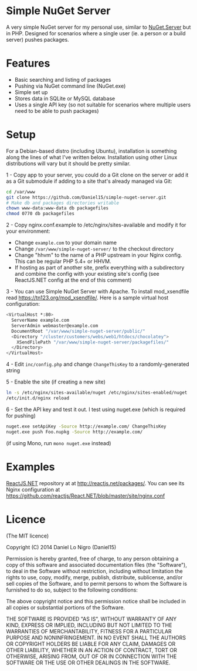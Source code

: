 Simple NuGet Server
===================

A very simple NuGet server for my personal use, similar to
[NuGet.Server](https://www.nuget.org/packages/NuGet.Server) but in PHP. Designed
for scenarios where a single user (ie. a person or a build server) pushes
packages.

Features
========
 - Basic searching and listing of packages
 - Pushing via NuGet command line (NuGet.exe)
 - Simple set up
 - Stores data in SQLite or MySQL database
 - Uses a single API key (so not suitable for scenarios where multiple users
   need to be able to push packages)

Setup
=====

For a Debian-based distro (including Ubuntu), installation is something along the lines of what I've written below. Installation using other Linux distributions will vary but it should be pretty similar.

1 - Copy app to your server, you could do a Git clone on the server or add it as a Git submodule if adding to a site that's already managed via Git:
```bash
cd /var/www
git clone https://github.com/Daniel15/simple-nuget-server.git
# Make db and packages directories writable
chown www-data:www-data db packagefiles
chmod 0770 db packagefiles
```

2 - Copy nginx.conf.example to /etc/nginx/sites-available and modify it for your environment:
 - Change `example.com` to your domain name
 - Change `/var/www/simple-nuget-server/` to the checkout directory
 - Change "hhvm" to the name of a PHP upstream in your Nginx config. This can be regular PHP 5.4+ or HHVM.
 - If hosting as part of another site, prefix everything with a subdirectory and combine the config with your existing site's config (see ReactJS.NET config at the end of this comment)

3 - You can use Simple NuGet Server with Apache. To install mod_xsendfile read https://tn123.org/mod_xsendfile/.
    Here is a sample virtual host configuration:
```bash
<VirtualHost *:80>
  ServerName example.com
  ServerAdmin webmaster@example.com
  DocumentRoot "/var/www/simple-nuget-server/public/"
  <Directory "/cluster/customers/webs/web1/htdocs/chocolatey">
    XSendFilePath "/var/www/simple-nuget-server/packagefiles/"
  </Directory>
</VirtualHost>
```

4 - Edit `inc/config.php` and change `ChangeThisKey` to a randomly-generated string

5 - Enable the site (if creating a new site)
```bash
ln -s /etc/nginx/sites-available/nuget /etc/nginx/sites-enabled/nuget
/etc/init.d/nginx reload
```

6 - Set the API key and test it out. I test using nuget.exe (which is required for pushing)
```bash
nuget.exe setApiKey -Source http://example.com/ ChangeThisKey
nuget.exe push Foo.nupkg -Source http://example.com/
```
(if using Mono, run `mono nuget.exe` instead)

Examples
========
[ReactJS.NET](http://reactjs.net/) repository at at http://reactjs.net/packages/. You can see its Nginx configuration at https://github.com/reactjs/React.NET/blob/master/site/nginx.conf

Licence
=======
(The MIT licence)

Copyright (C) 2014 Daniel Lo Nigro (Daniel15)

Permission is hereby granted, free of charge, to any person obtaining a copy of
this software and associated documentation files (the "Software"), to deal in
the Software without restriction, including without limitation the rights to
use, copy, modify, merge, publish, distribute, sublicense, and/or sell copies
of the Software, and to permit persons to whom the Software is furnished to do
so, subject to the following conditions:

The above copyright notice and this permission notice shall be included in all
copies or substantial portions of the Software.

THE SOFTWARE IS PROVIDED "AS IS", WITHOUT WARRANTY OF ANY KIND, EXPRESS OR
IMPLIED, INCLUDING BUT NOT LIMITED TO THE WARRANTIES OF MERCHANTABILITY,
FITNESS FOR A PARTICULAR PURPOSE AND NONINFRINGEMENT. IN NO EVENT SHALL THE
AUTHORS OR COPYRIGHT HOLDERS BE LIABLE FOR ANY CLAIM, DAMAGES OR OTHER
LIABILITY, WHETHER IN AN ACTION OF CONTRACT, TORT OR OTHERWISE, ARISING FROM,
OUT OF OR IN CONNECTION WITH THE SOFTWARE OR THE USE OR OTHER DEALINGS IN THE
SOFTWARE.
